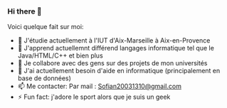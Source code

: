 ### Hi there 👋




Voici quelque fait sur moi:

- 🔭 J'étudie actuellement à l'IUT d'Aix-Marseille à Aix-en-Provence
- 🌱 J'apprend actuellemnt différend langages informatique tel que le Java/HTML/C++ et bien plus
- 👯 Je collabore avec des gens sur des projets de mon universités 
- 🤔 J'ai actuellement besoin d'aide en informatique (principalement en base de données)
- 📫 Me contacter: Par mail : Sofian20031310@gmail.com
- ⚡ Fun fact: j'adore le sport alors que je suis un geek

